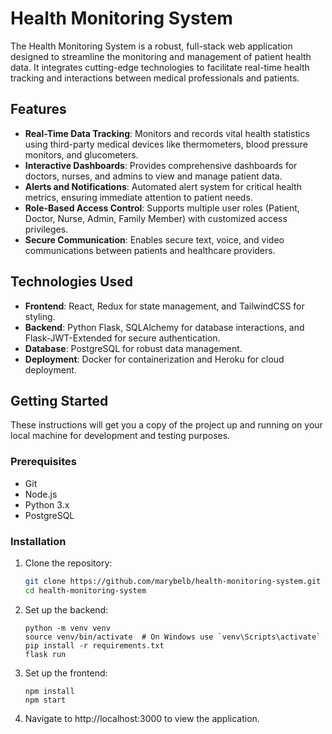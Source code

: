 # Health Monitoring System

The Health Monitoring System is a robust, full-stack web application designed to streamline the monitoring and management of patient health data. It integrates cutting-edge technologies to facilitate real-time health tracking and interactions between medical professionals and patients.

## Features

- **Real-Time Data Tracking**: Monitors and records vital health statistics using third-party medical devices like thermometers, blood pressure monitors, and glucometers.
- **Interactive Dashboards**: Provides comprehensive dashboards for doctors, nurses, and admins to view and manage patient data.
- **Alerts and Notifications**: Automated alert system for critical health metrics, ensuring immediate attention to patient needs.
- **Role-Based Access Control**: Supports multiple user roles (Patient, Doctor, Nurse, Admin, Family Member) with customized access privileges.
- **Secure Communication**: Enables secure text, voice, and video communications between patients and healthcare providers.

## Technologies Used

- **Frontend**: React, Redux for state management, and TailwindCSS for styling.
- **Backend**: Python Flask, SQLAlchemy for database interactions, and Flask-JWT-Extended for secure authentication.
- **Database**: PostgreSQL for robust data management.
- **Deployment**: Docker for containerization and Heroku for cloud deployment.

## Getting Started

These instructions will get you a copy of the project up and running on your local machine for development and testing purposes.

### Prerequisites

- Git
- Node.js
- Python 3.x
- PostgreSQL

### Installation

1. Clone the repository:

   ```bash
   git clone https://github.com/marybelb/health-monitoring-system.git
   cd health-monitoring-system
3. Set up the backend:
   
   ```cd backend
   python -m venv venv
   source venv/bin/activate  # On Windows use `venv\Scripts\activate`
   pip install -r requirements.txt
   flask run
5. Set up the frontend:
   
   ```cd ../frontend
   npm install
   npm start
   
4. Navigate to http://localhost:3000 to view the application.

